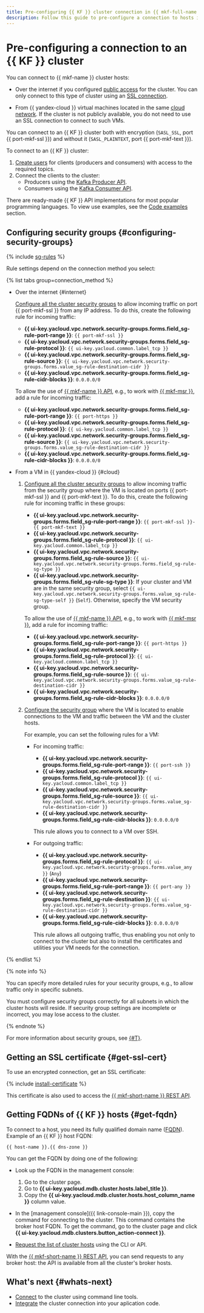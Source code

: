 ```yaml
---
title: Pre-configuring {{ KF }} cluster connection in {{ mkf-full-name }}
description: Follow this guide to pre-configure a connection to hosts in an {{ KF }} cluster.
---
```


# Pre-configuring a connection to an {{ KF }} cluster

You can connect to {{ mkf-name }} cluster hosts:

* Over the internet if you configured [public access](../cluster-update.md#change-sg-set) for the cluster. You can only connect to this type of cluster using an [SSL connection](#get-ssl-cert).


* From {{ yandex-cloud }} virtual machines located in the same [cloud network](../../../vpc/concepts/network.md). If the cluster is not publicly available, you do not need to use an SSL connection to connect to such VMs.



You can connect to an {{ KF }} cluster both with encryption (`SASL_SSL`, port {{ port-mkf-ssl }}) and without it (`SASL_PLAINTEXT`, port {{ port-mkf-text }}).


To connect to an {{ KF }} cluster:

1. [Create users](../cluster-accounts.md#create-account) for clients (producers and consumers) with access to the required topics.
1. Connect the clients to the cluster:
   * Producers using the [Kafka Producer API](https://kafka.apache.org/documentation/#producerapi).
   * Consumers using the [Kafka Consumer API](https://kafka.apache.org/documentation/#consumerapi).

There are ready-made {{ KF }} API implementations for most popular programming languages. To view use examples, see the [Code examples](code-examples.md) section.


## Configuring security groups {#configuring-security-groups}

{% include [sg-rules](../../../_includes/mdb/sg-rules-connect.md) %}

Rule settings depend on the connection method you select:

{% list tabs group=connection_method %}

- Over the internet {#internet}

  [Configure all the cluster security groups](../../../vpc/operations/security-group-add-rule.md) to allow incoming traffic on port {{ port-mkf-ssl }} from any IP address. To do this, create the following rule for incoming traffic:

  * **{{ ui-key.yacloud.vpc.network.security-groups.forms.field_sg-rule-port-range }}**: `{{ port-mkf-ssl }}`
  * **{{ ui-key.yacloud.vpc.network.security-groups.forms.field_sg-rule-protocol }}**: `{{ ui-key.yacloud.common.label_tcp }}`
  * **{{ ui-key.yacloud.vpc.network.security-groups.forms.field_sg-rule-source }}**: `{{ ui-key.yacloud.vpc.network.security-groups.forms.value_sg-rule-destination-cidr }}`
  * **{{ ui-key.yacloud.vpc.network.security-groups.forms.field_sg-rule-cidr-blocks }}**: `0.0.0.0/0`

  To allow the use of [{{ mkf-name }} API](../../concepts/available-apis.md), e.g., to work with [{{ mkf-msr }}](../../concepts/managed-schema-registry.md), add a rule for incoming traffic:

  * **{{ ui-key.yacloud.vpc.network.security-groups.forms.field_sg-rule-port-range }}**: `{{ port-https }}`
  * **{{ ui-key.yacloud.vpc.network.security-groups.forms.field_sg-rule-protocol }}**: `{{ ui-key.yacloud.common.label_tcp }}`
  * **{{ ui-key.yacloud.vpc.network.security-groups.forms.field_sg-rule-source }}**: `{{ ui-key.yacloud.vpc.network.security-groups.forms.value_sg-rule-destination-cidr }}`
  * **{{ ui-key.yacloud.vpc.network.security-groups.forms.field_sg-rule-cidr-blocks }}**: `0.0.0.0/0`

- From a VM in {{ yandex-cloud }} {#cloud}

  1. [Configure all the cluster security groups](../../../vpc/operations/security-group-add-rule.md) to allow incoming traffic from the security group where the VM is located on ports {{ port-mkf-ssl }} and {{ port-mkf-text }}. To do this, create the following rule for incoming traffic in these groups:

     * **{{ ui-key.yacloud.vpc.network.security-groups.forms.field_sg-rule-port-range }}**: `{{ port-mkf-ssl }}-{{ port-mkf-text }}`
     * **{{ ui-key.yacloud.vpc.network.security-groups.forms.field_sg-rule-protocol }}**: `{{ ui-key.yacloud.common.label_tcp }}`
     * **{{ ui-key.yacloud.vpc.network.security-groups.forms.field_sg-rule-source }}**: `{{ ui-key.yacloud.vpc.network.security-groups.forms.field_sg-rule-sg-type }}`
     * **{{ ui-key.yacloud.vpc.network.security-groups.forms.field_sg-rule-sg-type }}**: If your cluster and VM are in the same security group, select `{{ ui-key.yacloud.vpc.network.security-groups.forms.value_sg-rule-sg-type-self }}` (`Self`). Otherwise, specify the VM security group.

     To allow the use of [{{ mkf-name }} API](../../concepts/available-apis.md), e.g., to work with [{{ mkf-msr }}](../../concepts/managed-schema-registry.md), add a rule for incoming traffic:

       * **{{ ui-key.yacloud.vpc.network.security-groups.forms.field_sg-rule-port-range }}**: `{{ port-https }}`
       * **{{ ui-key.yacloud.vpc.network.security-groups.forms.field_sg-rule-protocol }}**: `{{ ui-key.yacloud.common.label_tcp }}`
       * **{{ ui-key.yacloud.vpc.network.security-groups.forms.field_sg-rule-source }}**: `{{ ui-key.yacloud.vpc.network.security-groups.forms.value_sg-rule-destination-cidr }}`
       * **{{ ui-key.yacloud.vpc.network.security-groups.forms.field_sg-rule-cidr-blocks }}**: `0.0.0.0/0`

  1. [Configure the security group](../../../vpc/operations/security-group-add-rule.md) where the VM is located to enable connections to the VM and traffic between the VM and the cluster hosts.

     For example, you can set the following rules for a VM:

     * For incoming traffic:
       * **{{ ui-key.yacloud.vpc.network.security-groups.forms.field_sg-rule-port-range }}**: `{{ port-ssh }}`
       * **{{ ui-key.yacloud.vpc.network.security-groups.forms.field_sg-rule-protocol }}**: `{{ ui-key.yacloud.common.label_tcp }}`
       * **{{ ui-key.yacloud.vpc.network.security-groups.forms.field_sg-rule-source }}**: `{{ ui-key.yacloud.vpc.network.security-groups.forms.value_sg-rule-destination-cidr }}`
       * **{{ ui-key.yacloud.vpc.network.security-groups.forms.field_sg-rule-cidr-blocks }}**: `0.0.0.0/0`

       This rule allows you to connect to a VM over SSH.

     * For outgoing traffic:
        * **{{ ui-key.yacloud.vpc.network.security-groups.forms.field_sg-rule-protocol }}**: `{{ ui-key.yacloud.vpc.network.security-groups.forms.value_any }}` (`Any`)
        * **{{ ui-key.yacloud.vpc.network.security-groups.forms.field_sg-rule-port-range }}**: `{{ port-any }}`
        * **{{ ui-key.yacloud.vpc.network.security-groups.forms.field_sg-rule-destination }}**: `{{ ui-key.yacloud.vpc.network.security-groups.forms.value_sg-rule-destination-cidr }}`
        * **{{ ui-key.yacloud.vpc.network.security-groups.forms.field_sg-rule-cidr-blocks }}**: `0.0.0.0/0`

       This rule allows all outgoing traffic, thus enabling you not only to connect to the cluster but also to install the certificates and utilities your VM needs for the connection.

{% endlist %}

{% note info %}

You can specify more detailed rules for your security groups, e.g., to allow traffic only in specific subnets.

You must configure security groups correctly for all subnets in which the cluster hosts will reside. If security group settings are incomplete or incorrect, you may lose access to the cluster.

{% endnote %}

For more information about security groups, see [{#T}](../../concepts/network.md#security-groups).


## Getting an SSL certificate {#get-ssl-cert}

To use an encrypted connection, get an SSL certificate:

{% include [install-certificate](../../../_includes/mdb/mkf/install-certificate.md) %}

This certificate is also used to access the [{{ mkf-short-name }} REST API](../../concepts/available-apis.md).

## Getting FQDNs of {{ KF }} hosts {#get-fqdn}

To connect to a host, you need its fully qualified domain name ([FQDN](../../concepts/network.md#hostname)). Example of an {{ KF }} host FQDN:

```text
{{ host-name }}.{{ dns-zone }}
```

You can get the FQDN by doing one of the following:

* Look up the FQDN in the management console:

    1. Go to the cluster page.
    1. Go to **{{ ui-key.yacloud.mdb.cluster.hosts.label_title }}**.
    1. Copy the **{{ ui-key.yacloud.mdb.cluster.hosts.host_column_name }}** column value.

* In the [management console]({{ link-console-main }}), copy the command for connecting to the cluster. This command contains the broker host FQDN. To get the command, go to the cluster page and click **{{ ui-key.yacloud.mdb.clusters.button_action-connect }}**.

* [Request the list of cluster hosts](../cluster-hosts.md#list-hosts) using the CLI or API.

With the [{{ mkf-short-name }} REST API](../../concepts/available-apis.md), you can send requests to any broker host: the API is available from all the cluster's broker hosts.

## What's next {#whats-next}

* [Connect](clients.md) to the cluster using command line tools.
* [Integrate](code-examples.md) the cluster connection into your aplication code.
